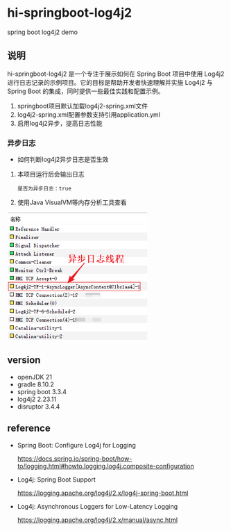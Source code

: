 # hi-springboot-log4j2
spring boot log4j2 demo

## 说明

hi-springboot-log4j2 是一个专注于展示如何在 Spring Boot 项目中使用 Log4j2 进行日志记录的示例项目。它的目标是帮助开发者快速理解并实施 Log4j2 与 Spring Boot 的集成，同时提供一些最佳实践和配置示例。

1. springboot项目默认加载log4j2-spring.xml文件
2. log4j2-spring.xml配置参数支持引用application.yml
3. 启用log4j2异步，提高日志性能



### 异步日志

- 如何判断log4j2异步日志是否生效

1. 本项目运行后会输出日志

   ```
   是否为异步日志：true
   ```



2. 使用Java VisualVM等内存分析工具查看

![image-20240719090349777](assets/README/image-20240719090349777.png) 




## version
- openJDK 21
- gradle 8.10.2
- spring boot 3.3.4
- log4j2 2.23.11
- disruptor 3.4.4



## reference

- Spring Boot: Configure Log4j for Logging

  https://docs.spring.io/spring-boot/how-to/logging.html#howto.logging.log4j.composite-configuration

- Log4j: Spring Boot Support

  https://logging.apache.org/log4j/2.x/log4j-spring-boot.html

- Log4j: Asynchronous Loggers for Low-Latency Logging

  https://logging.apache.org/log4j/2.x/manual/async.html


